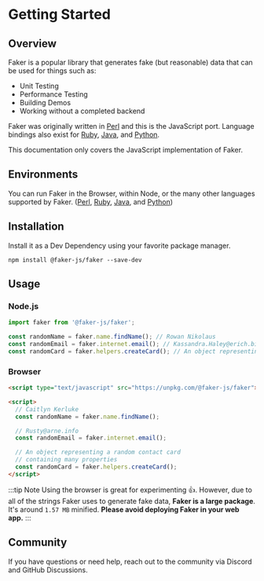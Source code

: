 # Getting Started

## Overview

Faker is a popular library that generates fake (but reasonable) data that can be used for things such as:

- Unit Testing
- Performance Testing
- Building Demos
- Working without a completed backend

Faker was originally written in [Perl](https://metacpan.org/dist/Data-Faker) and this is the JavaScript port. Language bindings also exist for [Ruby](https://github.com/faker-ruby/faker), [Java](https://github.com/DiUS/java-faker), and [Python](https://github.com/joke2k/faker).

This documentation only covers the JavaScript implementation of Faker.

## Environments

You can run Faker in the Browser, within Node, or the many other languages supported by Faker. ([Perl](https://metacpan.org/dist/Data-Faker), [Ruby](https://github.com/faker-ruby/faker), [Java](https://github.com/DiUS/java-faker), and [Python](https://github.com/joke2k/faker))

## Installation

Install it as a Dev Dependency using your favorite package manager.

```shell
npm install @faker-js/faker --save-dev
```

## Usage

### Node.js

```js
import faker from '@faker-js/faker';

const randomName = faker.name.findName(); // Rowan Nikolaus
const randomEmail = faker.internet.email(); // Kassandra.Haley@erich.biz
const randomCard = faker.helpers.createCard(); // An object representing a random contact card containing many properties
```

### Browser

```html
<script type="text/javascript" src="https://unpkg.com/@faker-js/faker"></script>

<script>
  // Caitlyn Kerluke
  const randomName = faker.name.findName();

  // Rusty@arne.info
  const randomEmail = faker.internet.email();

  // An object representing a random contact card
  // containing many properties
  const randomCard = faker.helpers.createCard();
</script>
```

:::tip Note
Using the browser is great for experimenting 👍. However, due to all of the strings Faker uses to generate fake data, **Faker is a large package**. It's around `1.57 MB` minified. **Please avoid deploying Faker in your web app.**
:::

## Community

If you have questions or need help, reach out to the community via Discord and GitHub Discussions.
